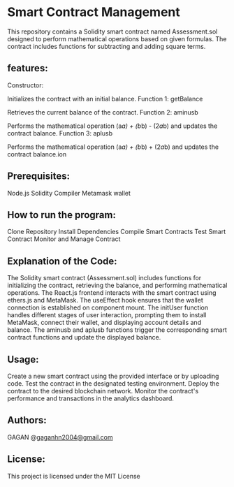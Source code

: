 # Smart Contract Management 

This repository contains a Solidity smart contract named Assessment.sol designed to perform mathematical operations based on given formulas. The contract includes functions for subtracting and adding square terms.

## features:
Constructor:

Initializes the contract with an initial balance.
Function 1: getBalance

Retrieves the current balance of the contract.
Function 2: aminusb

Performs the mathematical operation (a*a) + (b*b) - (2*a*b) and updates the contract balance.
Function 3: aplusb

Performs the mathematical operation (a*a) + (b*b) + (2*a*b) and updates the contract balance.ion

## Prerequisites:
Node.js
Solidity Compiler
Metamask wallet

## How to run the program:
Clone Repository
Install Dependencies
Compile Smart Contracts
Test Smart Contract
Monitor and Manage Contract

## Explanation of the Code:

The Solidity smart contract (Assessment.sol) includes functions for initializing the contract, retrieving the balance, and performing mathematical operations.
The React.js frontend interacts with the smart contract using ethers.js and MetaMask.
The useEffect hook ensures that the wallet connection is established on component mount.
The initUser function handles different stages of user interaction, prompting them to install MetaMask, connect their wallet, and displaying account details and balance.
The aminusb and aplusb functions trigger the corresponding smart contract functions and update the displayed balance.

## Usage:
Create a new smart contract using the provided interface or by uploading code.
Test the contract in the designated testing environment.
Deploy the contract to the desired blockchain network.
Monitor the contract's performance and transactions in the analytics dashboard.

## Authors:
GAGAN
@gaganhn2004@gmail.com

## License:
This project is licensed under the MIT License

